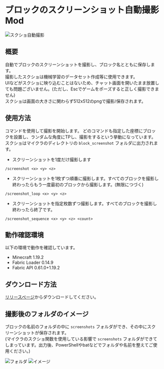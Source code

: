 # ブロックのスクリーンショット自動撮影Mod

![スクショ自動撮影](https://user-images.githubusercontent.com/114689274/193994927-961aa21f-5fc9-4c97-b558-640d89686098.gif)

## 概要

自動でブロックのスクリーンショットを撮影し、ブロック名とともに保存します。  
撮影したスクショは機械学習のデータセット作成等に使用できます。  
UIなどがスクショに映り込むことはないため、チャット画面を開いたまま放置しても問題ございません。(ただし、Escでゲームをポーズすると正しく撮影できません)  
スクショは画面の大きさに関わらず512x512のpngで撮影/保存されます。

## 使用方法

コマンドを使用して撮影を開始します。
どのコマンドも指定した座標にブロックを設置し、ランダムな角度にTPし、撮影をするという挙動になっています。
スクショはマイクラのディレクトリの `block_screenshot` フォルダに出力されます。

- スクリーンショットを1度だけ撮影します
```
/screenshot <x> <y> <z>
```
- スクリーンショットを1枚ずつ順番に撮影します。すべてのブロックを撮影し終わったらもう一度最初のブロックから撮影します。(無限につづく)
```
/screenshot_loop <x> <y> <z>
```
- スクリーンショットを指定枚数ずつ撮影します。すべてのブロックを撮影し終わったら終了です。
```
/screenshot_sequence <x> <y> <z> <count>
```

## 動作確認環境

以下の環境で動作を確認しています。
- Minecraft 1.19.2
- Fabric Loader 0.14.9
- Fabric API 0.61.0+1.19.2

## ダウンロード方法

[リリースページ](https://github.com/tanukun/BlockScreenshot/releases)からダウンロードしてください。

## 撮影後のフォルダのイメージ

ブロックの名前のフォルダの中に `screenshots` フォルダができ、その中にスクリーンショットが保存されます。  
(マイクラのスクショ関数を使用している影響で `screenshots` フォルダができてしまっています。出力後、PowerShellやbatなどでフォルダや名前を整えてご使用ください。)  

![フォルダ](https://user-images.githubusercontent.com/114689274/193996128-2bbe6848-ebb2-4a68-90d7-51aa431eb504.png)
![イメージ](https://user-images.githubusercontent.com/114689274/193996133-25c44202-a821-45bf-a65e-e35b0560dcfc.png)
